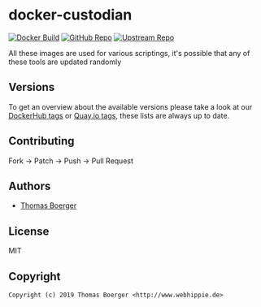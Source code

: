 # docker-custodian

[![Docker Build](https://github.com/toolhippie/docker-custodian/workflows/docker/badge.svg)](https://github.com/toolhippie/docker-custodian/actions?query=workflow%3Adocker) [![GitHub Repo](https://img.shields.io/badge/github-repo-yellowgreen)](https://github.com/toolhippie/docker-custodian) [![Upstream Repo](https://img.shields.io/badge/upstream-repo-yellow)](https://github.com/Yelp/docker-custodian)

All these images are used for various scriptings, it's possible that any of
these tools are updated randomly

## Versions

To get an overview about the available versions please take a look at our
[DockerHub tags][dockerhub] or [Quay.io tags][quayio], these lists are always up
to date.

## Contributing

Fork -> Patch -> Push -> Pull Request

## Authors

*  [Thomas Boerger](https://github.com/tboerger)

## License

MIT

## Copyright

```console
Copyright (c) 2019 Thomas Boerger <http://www.webhippie.de>
```

[dockerhub]: https://hub.docker.com/r/toolhippie/docker-custodian/tags/
[quayio]: https://quay.io/repository/toolhippie/docker-custodian?tab=tags
